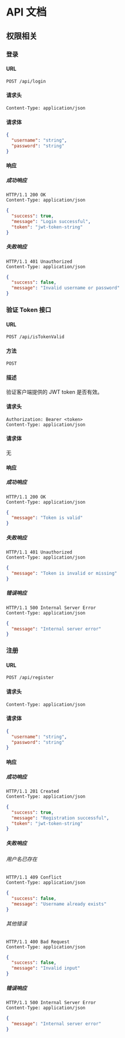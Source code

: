 # API 文档

## 权限相关

### 登录

#### **URL**

`POST /api/login`

#### **请求头**

```http
Content-Type: application/json
```

#### **请求体**

```json
{
  "username": "string",
  "password": "string"
}
```

#### **响应**

##### 成功响应

```http
HTTP/1.1 200 OK
Content-Type: application/json
```

```json
{
  "success": true,
  "message": "Login successful",
  "token": "jwt-token-string"
}
```

##### 失败响应

```http
HTTP/1.1 401 Unauthorized
Content-Type: application/json
```

```json
{
  "success": false,
  "message": "Invalid username or password"
}
```

### 验证 Token 接口

#### **URL**

`POST /api/isTokenValid`

#### **方法**

`POST`

#### **描述**

验证客户端提供的 JWT token 是否有效。

#### **请求头**

```http
Authorization: Bearer <token>
Content-Type: application/json
```

#### **请求体**

无

#### **响应**

##### 成功响应

```http
HTTP/1.1 200 OK
Content-Type: application/json
```

```json
{
  "message": "Token is valid"
}
```

##### 失败响应

```http
HTTP/1.1 401 Unauthorized
Content-Type: application/json
```

```json
{
  "message": "Token is invalid or missing"
}
```

##### 错误响应

```http
HTTP/1.1 500 Internal Server Error
Content-Type: application/json
```

```json
{
  "message": "Internal server error"
}
```

### 注册

#### **URL**

`POST /api/register`

#### **请求头**

```http
Content-Type: application/json
```

#### **请求体**

```json
{
  "username": "string",
  "password": "string"
}
```

#### **响应**

##### 成功响应

```http
HTTP/1.1 201 Created
Content-Type: application/json
```

```json
{
  "success": true,
  "message": "Registration successful",
  "token": "jwt-token-string"
}
```

##### 失败响应

###### 用户名已存在

```http
HTTP/1.1 409 Conflict
Content-Type: application/json
```

```json
{
  "success": false,
  "message": "Username already exists"
}
```

###### 其他错误

```http
HTTP/1.1 400 Bad Request
Content-Type: application/json
```

```json
{
  "success": false,
  "message": "Invalid input"
}
```

##### 错误响应

```http
HTTP/1.1 500 Internal Server Error
Content-Type: application/json
```

```json
{
  "message": "Internal server error"
}
```

